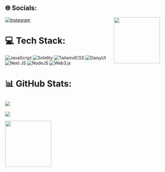 
## 🌐 Socials:
[![Instagram](https://img.shields.io/badge/Instagram-%23E4405F.svg?logo=Instagram&logoColor=white)](https://instagram.com/https://instagram.com/taras_brilian?igshid=YmMyMTA2M2Y=)
<img align="right" height="150" src="https://media.tenor.com/A-xepNszV9YAAAAi/ai-bot.gif"  />

# 💻 Tech Stack:
![JavaScript](https://img.shields.io/badge/javascript-%23323330.svg?style=for-the-badge&logo=javascript&logoColor=%23F7DF1E) ![Solidity](https://img.shields.io/badge/Solidity-%23363636.svg?style=for-the-badge&logo=solidity&logoColor=white) ![TailwindCSS](https://img.shields.io/badge/tailwindcss-%2338B2AC.svg?style=for-the-badge&logo=tailwind-css&logoColor=white) ![DaisyUI](https://img.shields.io/badge/daisyui-5A0EF8?style=for-the-badge&logo=daisyui&logoColor=white) ![Next JS](https://img.shields.io/badge/Next-black?style=for-the-badge&logo=next.js&logoColor=white) ![NodeJS](https://img.shields.io/badge/node.js-6DA55F?style=for-the-badge&logo=node.js&logoColor=white) ![Web3.js](https://img.shields.io/badge/web3.js-F16822?style=for-the-badge&logo=web3.js&logoColor=white)
# 📊 GitHub Stats:
![](https://github-readme-stats.vercel.app/api/top-langs/?username=Cingihimut&theme=dracula&hide_border=false&include_all_commits=true&count_private=false&layout=compact)
---
[![](https://visitcount.itsvg.in/api?id=Cingihimut&icon=0&color=0)](https://visitcount.itsvg.in)


<img align="left" height="150" src="https://media.tenor.com/I5iY9Hj8YGQAAAAi/kroppa-digital.gif" />
<!-- Proudly created with GPRM ( https://gprm.itsvg.in ) -->
